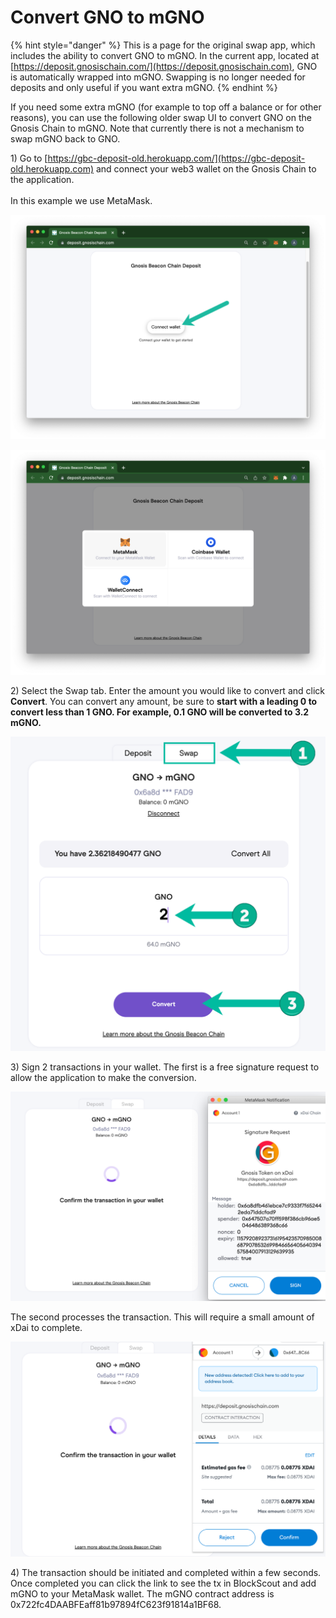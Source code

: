 # Convert GNO to mGNO

{% hint style="danger" %}
This is a page for the original swap app, which includes the ability to convert GNO to mGNO. In the current app, located at [https://deposit.gnosischain.com/](https://deposit.gnosischain.com), GNO is automatically wrapped into mGNO. Swapping is no longer needed for deposits and only useful if you want extra mGNO.
{% endhint %}

If you need some extra mGNO (for example to top off a balance or for other reasons), you can use the following older swap UI to convert GNO on the Gnosis Chain to mGNO. Note that currently there is not a mechanism to swap mGNO back to GNO.&#x20;

1\) Go to [https://gbc-deposit-old.herokuapp.com/](https://gbc-deposit-old.herokuapp.com) and connect your web3 wallet on the Gnosis Chain to the application. \
\
In this example we use MetaMask.

![](<../../.gitbook/assets/UI-1 (1).png>)

![](<../../.gitbook/assets/UI-2 (1).png>)

2\) Select the Swap tab. Enter the amount you would like to convert and click **Convert**. You can convert any amount, be sure to **start with a leading 0 to convert less than 1 GNO. For example, 0.1 GNO will be converted to 3.2 mGNO.**

![](../../.gitbook/assets/swap-1.png)

3\) Sign 2 transactions in your wallet. The first is a free signature request to allow the application to make the conversion.

![](../../.gitbook/assets/pt2.png)

The second processes the transaction. This will require a small amount of xDai to complete.

![](../../.gitbook/assets/2tx.png)

&#x20;4\) The transaction should be initiated and completed within a few seconds. Once completed you can click the link to see the tx in BlockScout and add mGNO to your MetaMask wallet. The mGNO contract address is 0x722fc4DAABFEaff81b97894fC623f91814a1BF68.
